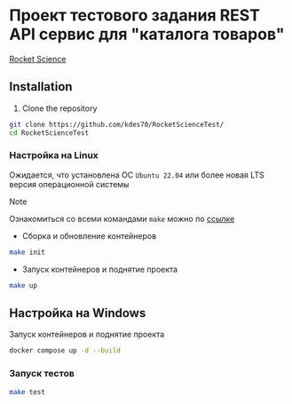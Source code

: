 # Проект тестового задания REST API сервис для "каталога товаров"

[Rocket Science](./Тестовое%20задание.md)

## Installation

1. Clone the repository

```bash
git clone https://github.com/kdes70/RocketScienceTest/
cd RocketScienceTest
```

### Настройка на Linux

Ожидается, что установлена ОС `Ubuntu 22.04` или более новая LTS версия операционной системы

> [!NOTE]
> Ознакомиться со всеми командами `make` можно по [ссылке](./Makefile)

- Сборка и обновление контейнеров

``` sh
make init
```

- Запуск контейнеров и поднятие проекта

``` sh
make up
```

## Настройка на Windows

Запуск контейнеров и поднятие проекта

``` sh
docker compose up -d --build
```

### Запуск тестов

``` sh
make test
```